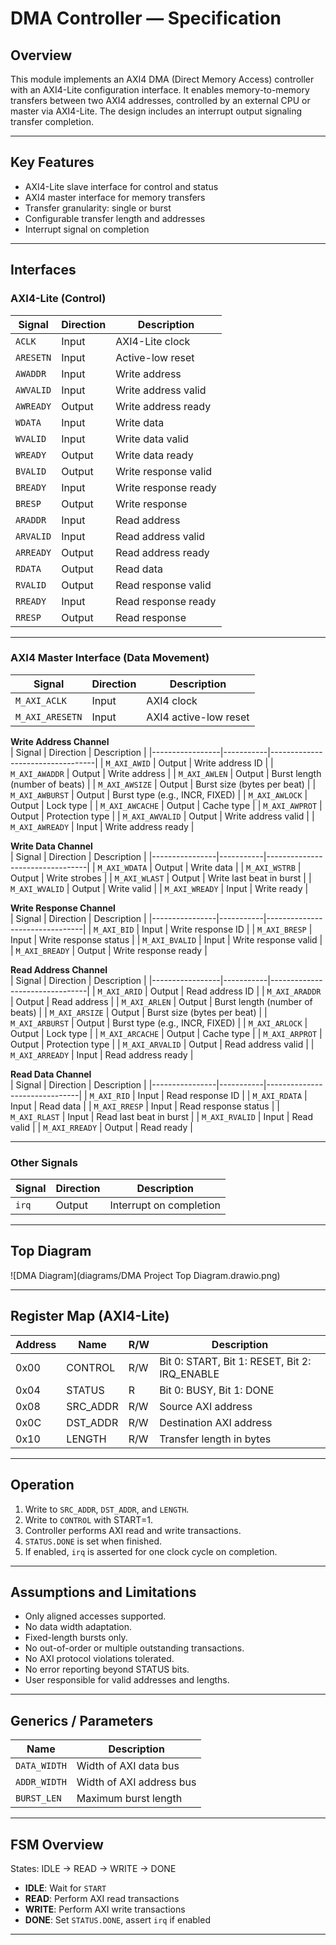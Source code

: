 # DMA Controller — Specification

## Overview

This module implements an AXI4 DMA (Direct Memory Access) controller with an AXI4-Lite configuration interface. It enables memory-to-memory transfers between two AXI4 addresses, controlled by an external CPU or master via AXI4-Lite. The design includes an interrupt output signaling transfer completion.

---

## Key Features

- AXI4-Lite slave interface for control and status  
- AXI4 master interface for memory transfers  
- Transfer granularity: single or burst  
- Configurable transfer length and addresses  
- Interrupt signal on completion  

---

## Interfaces

### AXI4-Lite (Control)

| Signal    | Direction | Description               |
|-----------|-----------|---------------------------|
| `ACLK`    | Input     | AXI4-Lite clock           |
| `ARESETN` | Input     | Active-low reset          |
| `AWADDR`  | Input     | Write address             |
| `AWVALID` | Input     | Write address valid       |
| `AWREADY` | Output    | Write address ready       |
| `WDATA`   | Input     | Write data                |
| `WVALID`  | Input     | Write data valid          |
| `WREADY`  | Output    | Write data ready          |
| `BVALID`  | Output    | Write response valid      |
| `BREADY`  | Input     | Write response ready      |
| `BRESP`   | Output    | Write response            |
| `ARADDR`  | Input     | Read address              |
| `ARVALID` | Input     | Read address valid        |
| `ARREADY` | Output    | Read address ready        |
| `RDATA`   | Output    | Read data                 |
| `RVALID`  | Output    | Read response valid       |
| `RREADY`  | Input     | Read response ready       |
| `RRESP`   | Output    | Read response             |

---

### AXI4 Master Interface (Data Movement)

| Signal          | Direction | Description                         |
|-----------------|-----------|-------------------------------------|
| `M_AXI_ACLK`    | Input     | AXI4 clock                         |
| `M_AXI_ARESETN` | Input     | AXI4 active-low reset              |

**Write Address Channel**  
| Signal          | Direction | Description                        |
|-----------------|-----------|----------------------------------|
| `M_AXI_AWID`    | Output    | Write address ID                  |
| `M_AXI_AWADDR`  | Output    | Write address                    |
| `M_AXI_AWLEN`   | Output    | Burst length (number of beats)   |
| `M_AXI_AWSIZE`  | Output    | Burst size (bytes per beat)      |
| `M_AXI_AWBURST` | Output    | Burst type (e.g., INCR, FIXED)   |
| `M_AXI_AWLOCK`  | Output    | Lock type                        |
| `M_AXI_AWCACHE` | Output    | Cache type                      |
| `M_AXI_AWPROT`  | Output    | Protection type                 |
| `M_AXI_AWVALID` | Output    | Write address valid             |
| `M_AXI_AWREADY` | Input     | Write address ready             |

**Write Data Channel**  
| Signal         | Direction | Description                       |
|----------------|-----------|---------------------------------|
| `M_AXI_WDATA`  | Output    | Write data                      |
| `M_AXI_WSTRB`  | Output    | Write strobes                   |
| `M_AXI_WLAST`  | Output    | Write last beat in burst        |
| `M_AXI_WVALID` | Output    | Write valid                    |
| `M_AXI_WREADY` | Input     | Write ready                    |

**Write Response Channel**  
| Signal         | Direction | Description                      |
|----------------|-----------|--------------------------------|
| `M_AXI_BID`    | Input     | Write response ID              |
| `M_AXI_BRESP`  | Input     | Write response status          |
| `M_AXI_BVALID` | Input     | Write response valid           |
| `M_AXI_BREADY` | Output    | Write response ready           |

**Read Address Channel**  
| Signal          | Direction | Description                      |
|-----------------|-----------|--------------------------------|
| `M_AXI_ARID`    | Output    | Read address ID                |
| `M_AXI_ARADDR`  | Output    | Read address                  |
| `M_AXI_ARLEN`   | Output    | Burst length (number of beats) |
| `M_AXI_ARSIZE`  | Output    | Burst size (bytes per beat)    |
| `M_AXI_ARBURST` | Output    | Burst type (e.g., INCR, FIXED) |
| `M_AXI_ARLOCK`  | Output    | Lock type                     |
| `M_AXI_ARCACHE` | Output    | Cache type                   |
| `M_AXI_ARPROT`  | Output    | Protection type              |
| `M_AXI_ARVALID` | Output    | Read address valid           |
| `M_AXI_ARREADY` | Input     | Read address ready           |

**Read Data Channel**  
| Signal         | Direction | Description                    |
|----------------|-----------|-------------------------------|
| `M_AXI_RID`    | Input     | Read response ID             |
| `M_AXI_RDATA`  | Input     | Read data                   |
| `M_AXI_RRESP`  | Input     | Read response status        |
| `M_AXI_RLAST`  | Input     | Read last beat in burst     |
| `M_AXI_RVALID` | Input     | Read valid                  |
| `M_AXI_RREADY` | Output    | Read ready                  |

---

### Other Signals

| Signal | Direction | Description               |
|--------|-----------|---------------------------|
| `irq`  | Output    | Interrupt on completion   |

---
## Top Diagram
![DMA Diagram](diagrams/DMA Project Top Diagram.drawio.png)

---

## Register Map (AXI4-Lite)

| Address | Name      | R/W | Description                               |
|---------|-----------|-----|-------------------------------------------|
| 0x00    | CONTROL   | R/W | Bit 0: START, Bit 1: RESET, Bit 2: IRQ_ENABLE |
| 0x04    | STATUS    | R   | Bit 0: BUSY, Bit 1: DONE                  |
| 0x08    | SRC_ADDR  | R/W | Source AXI address                         |
| 0x0C    | DST_ADDR  | R/W | Destination AXI address                    |
| 0x10    | LENGTH    | R/W | Transfer length in bytes                   |

---

## Operation

1. Write to `SRC_ADDR`, `DST_ADDR`, and `LENGTH`.  
2. Write to `CONTROL` with START=1.  
3. Controller performs AXI read and write transactions.  
4. `STATUS.DONE` is set when finished.  
5. If enabled, `irq` is asserted for one clock cycle on completion.

---

## Assumptions and Limitations

- Only aligned accesses supported.  
- No data width adaptation.  
- Fixed-length bursts only.  
- No out-of-order or multiple outstanding transactions.  
- No AXI protocol violations tolerated.  
- No error reporting beyond STATUS bits.  
- User responsible for valid addresses and lengths.

---

## Generics / Parameters

| Name        | Description                   |
|-------------|-------------------------------|
| `DATA_WIDTH`| Width of AXI data bus         |
| `ADDR_WIDTH`| Width of AXI address bus      |
| `BURST_LEN` | Maximum burst length          |

---

## FSM Overview

States: IDLE → READ → WRITE → DONE

- **IDLE**: Wait for `START`  
- **READ**: Perform AXI read transactions  
- **WRITE**: Perform AXI write transactions  
- **DONE**: Set `STATUS.DONE`, assert `irq` if enabled  

---
